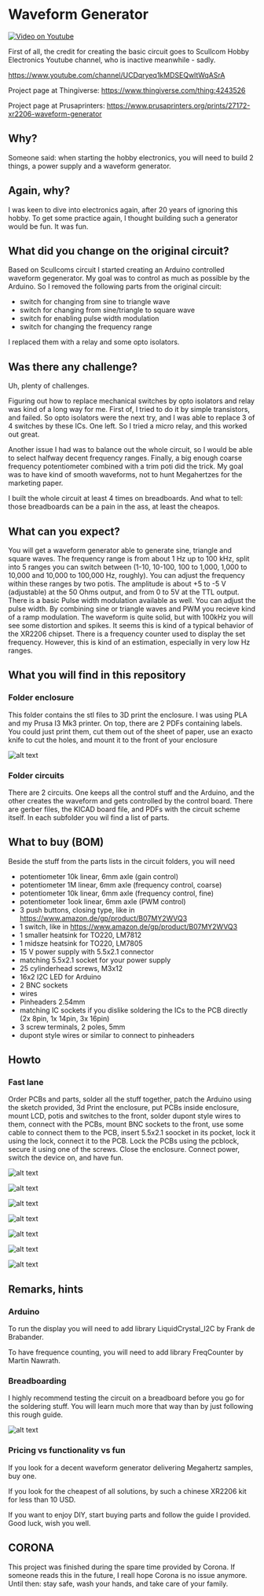 # Waveform Generator

 
[![Video on Youtube](https://img.youtube.com/vi/MJ1rr9S12Lc/0.jpg)](https://www.youtube.com/watch?v=MJ1rr9S12Lc)


First of all, the credit for creating the basic circuit goes to Scullcom Hobby Electronics Youtube channel, who is inactive meanwhile - sadly.

https://www.youtube.com/channel/UCDqryeq1kMDSEQwltWqASrA

Project page at Thingiverse: https://www.thingiverse.com/thing:4243526

Project page at Prusaprinters: https://www.prusaprinters.org/prints/27172-xr2206-waveform-generator


## Why?

Someone said: when starting the hobby electronics, you will need to build 2 things, a power supply and a waveform generator.

## Again, why?

I was keen to dive into electronics again, after 20 years of ignoring this hobby. To get some practice again, I thought building such a generator would be fun. It was fun. 

## What did you change on the original circuit?

Based on Scullcoms circuit I started creating an Arduino controlled waveform gegenerator. My goal was to control as much as possible by the Arduino. So I removed the following parts from the original circuit:

* switch for changing from sine to triangle wave
* switch for changing from sine/triangle to square wave
* switch for enabling pulse width modulation
* switch for changing the frequency range

I replaced them with a relay and some opto isolators.

## Was there any challenge?

Uh, plenty of challenges. 

Figuring out how to replace mechanical switches by opto isolators and relay was kind of a long way for me. First of, I tried to do it by simple transistors, and failed. So opto isolators were the next try, and I was able to replace 3 of 4 switches by these ICs. One left. So I tried a micro relay, and this worked out great.

Another issue I had was to balance out the whole circuit, so I would be able to select halfway decent frequency ranges. Finally, a big enough coarse frequency potentiometer combined with a trim poti did the trick. My goal was to have kind of smooth waveforms, not to hunt Megahertzes for the marketing paper. 

I built the whole circuit at least 4 times on breadboards. And what to tell: those breadboards can be a pain in the ass, at least the cheapos. 

## What can you expect?

You will get a waveform generator able to generate sine, triangle and square waves. The frequency range is from about 1 Hz up to 100 kHz, split into 5 ranges you can switch between (1-10, 10-100, 100 to 1,000, 1,000 to 10,000 and 10,000 to 100,000 Hz, roughly). You can adjust the frequency within these ranges by two potis. The amplitude is about +5 to -5 V (adjustable) at the 50 Ohms output, and from 0 to 5V at the TTL output. There is a basic Pulse width modulation available as well. You can adjust the pulse width. By combining sine or triangle waves and PWM you recieve kind of a ramp modulation. The waveform is quite solid, but with 100kHz you will see some distortion and spikes. It seems this is kind of a typical behavior of the XR2206 chipset. There is a frequency counter used to display the set frequency. However, this is kind of an estimation, especially in very low Hz ranges.

## What you will find in this repository

### Folder enclosure

This folder contains the stl files to 3D print the enclosure. I was using PLA and my Prusa I3 Mk3 printer. On top, there are 2 PDFs containing labels. You could just print them, cut them out of the sheet of paper, use an exacto knife to cut the holes, and mount it to the front of your enclosure

![alt text](https://github.com/pstimpel/waveformgenerator/raw/master/media/wvg.jpg "Enclosure in Fusion 360")


### Folder circuits

There are 2 circuits. One keeps all the control stuff and the Arduino, and the other creates the waveform and gets controlled by the control board. There are gerber files, the KICAD board file, and PDFs with the circuit scheme itself. In each subfolder you wil find a list of parts. 

## What to buy (BOM)

Beside the stuff from the parts lists in the circuit folders, you will need

* potentiometer 10k linear, 6mm axle (gain control)
* potentiometer 1M linear, 6mm axle (frequency control, coarse)
* potentiometer 10k linear, 6mm axle (frequency control, fine)
* potentiometer 1ook linear, 6mm axle (PWM control)
* 3 push buttons, closing type, like in https://www.amazon.de/gp/product/B07MY2WVQ3
* 1 switch, like in https://www.amazon.de/gp/product/B07MY2WVQ3
* 1 smaller heatsink for TO220, LM7812
* 1 midsze heatsink for TO220, LM7805
* 15 V power supply with 5.5x2.1 connector
* matching 5.5x2.1 socket for your power supply
* 25 cylinderhead screws, M3x12
* 16x2 I2C LED for Arduino
* 2 BNC sockets
* wires
* Pinheaders 2.54mm
* matching IC sockets if you dislike soldering the ICs to the PCB directly (2x 8pin, 1x 14pin, 3x 16pin)
* 3 screw terminals, 2 poles, 5mm 
* dupont style wires or similar to connect to pinheaders

## Howto

### Fast lane

Order PCBs and parts, solder all the stuff together, patch the Arduino using the sketch provided, 3d Print the enclosure, put PCBs inside enclosure, mount LCD, potis and switches to the front, solder dupont style wires to them, connect with the PCBs, mount BNC sockets to the front, use some cable to connect them to the PCB, insert 5.5x2.1 soocket in its pocket, lock it using the lock, connect it to the PCB. Lock the PCBs using the pcblock, secure it using one of the screws. Close the enclosure. Connect power, switch the device on, and have fun.

![alt text](https://github.com/pstimpel/waveformgenerator/raw/master/media/IMG_20200320_211039.jpg "Etching one of the PCBs")

![alt text](https://github.com/pstimpel/waveformgenerator/raw/master/media/IMG_20200320_211827.jpg "Final PCB")

![alt text](https://github.com/pstimpel/waveformgenerator/raw/master/media/IMG_20200321_164054.jpg "Does it work?")

![alt text](https://github.com/pstimpel/waveformgenerator/raw/master/media/IMG_20200325_190900.jpg "Put the stuff into the enclosure")

![alt text](https://github.com/pstimpel/waveformgenerator/raw/master/media/IMG_20200325_191428.jpg "Still working?")

![alt text](https://github.com/pstimpel/waveformgenerator/raw/master/media/IMG_20200325_191501.jpg "Some mayhem")

![alt text](https://github.com/pstimpel/waveformgenerator/raw/master/media/IMG_20200326_204721.jpg "Done!")

## Remarks, hints

### Arduino

To run the display you will need to add library LiquidCrystal_I2C by Frank de Brabander.

To have frequence counting, you will need to add library FreqCounter by Martin Nawrath.

### Breadboarding

I highly recommend testing the circuit on a breadboard before you go for the soldering stuff. You will learn much more that way than by just following this rough guide. 

![alt text](https://github.com/pstimpel/waveformgenerator/raw/master/media/IMG_20200220_083028.jpg "Half of the circuit")


### Pricing vs functionality vs fun

If you look for a decent waveform generator delivering Megahertz samples, buy one. 

If you look for the cheapest of all solutions, by such a chinese XR2206 kit for less than 10 USD.

If you want to enjoy DIY, start buying parts and follow the guide I provided. Good luck, wish you well.

## CORONA

This project was finished during the spare time provided by Corona. If someone reads this in the future, I reall hope Corona is no issue anymore. Until then: stay safe, wash your hands, and take care of your family.
